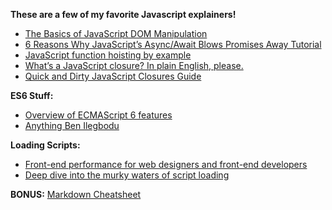 **These are a few of my favorite Javascript explainers!**

- [The Basics of JavaScript DOM Manipulation](http://callmenick.com/post/basics-javascript-dom-manipulation)
- [6 Reasons Why JavaScript’s Async/Await Blows Promises Away Tutorial](https://hackernoon.com/6-reasons-why-javascripts-async-await-blows-promises-away-tutorial-c7ec10518dd9)
- [JavaScript function hoisting by example](https://gist.github.com/maxogden/4bed247d9852de93c94c)
- [What’s a JavaScript closure? In plain English, please.](https//medium.freecodecamp.com/whats-a-javascript-closure-in-plain-english-please-6a1fc1d2ff1c)
- [Quick and Dirty JavaScript Closures Guide](https://appendto.com/2016/02/quick-dirty-closures-guide/)

**ES6 Stuff:**
- [Overview of ECMAScript 6 features](https://github.com/lukehoban/es6features)
- [Anything Ben Ilegbodu](http://www.benmvp.com/)

**Loading Scripts:**
- [Front-end performance for web designers and front-end developers](https://csswizardry.com/2013/01/front-end-performance-for-web-designers-and-front-end-developers/#section:dns-prefetching)
- [Deep dive into the murky waters of script loading](https://www.html5rocks.com/en/tutorials/speed/script-loading/)

**BONUS:** 
[Markdown Cheatsheet](https://github.com/adam-p/markdown-here/wiki/Markdown-Cheatsheet)
